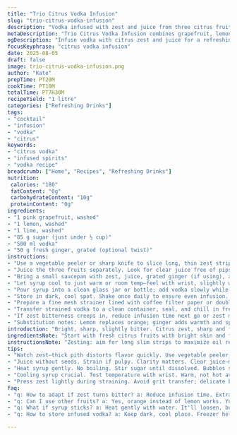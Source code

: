 ```yaml
---
title: "Trio Citrus Vodka Infusion"
slug: "trio-citrus-vodka-infusion"
description: "Vodka infused with zest and juice from three citrus fruits to build bright, layered flavors. Sugar dissolves into a swift syrup, gently warmed with zest and juice to coax oils without cooking off aromatics. Vodka macerates with syrup for a week, soaking up complex citrus notes. Filtered through a coffee filter or cheesecloth to remove sediment, chill to serve crisp. A twist swaps lime for lemon and adds a touch of fresh ginger for subtle warmth. A practical, no-fail method emphasizing visual and tactile cues, with tips to rescue when zest turns bitter or sugar sticks."
metaDescription: "Trio Citrus Vodka Infusion combines grapefruit, lemon, lime for bright flavors. Simple techniques yield vibrant infusion for cocktails."
ogDescription: "Infuse vodka with citrus zest and juice for a refreshing cocktail base. Simple steps result in complex flavors."
focusKeyphrase: "citrus vodka infusion"
date: 2025-08-05
draft: false
image: trio-citrus-vodka-infusion.png
author: "Kate"
prepTime: PT20M
cookTime: PT10M
totalTime: PT7H30M
recipeYield: "1 litre"
categories: ["Refreshing Drinks"]
tags:
- "cocktail"
- "infusion"
- "vodka"
- "citrus"
keywords:
- "citrus vodka"
- "infused spirits"
- "vodka recipe"
breadcrumb: ["Home", "Recipes", "Refreshing Drinks"]
nutrition: 
 calories: "180"
 fatContent: "0g"
 carbohydrateContent: "10g"
 proteinContent: "0g"
ingredients:
- "1 pink grapefruit, washed"
- "1 lemon, washed"
- "1 lime, washed"
- "85 g sugar (just under ½ cup)"
- "500 ml vodka"
- "50 g fresh ginger, grated (optional twist)"
instructions:
- "Use a vegetable peeler or sharp knife to slice long, thin zest strips from grapefruit, lemon, and lime avoiding white pith. Watch out for thick pith that brings bitterness. Collect zest in a small bowl."
- "Juice the three fruits separately. Look for clear juice free of pips. If slightly pulpy, strain to avoid cloudiness."
- "Bring a small saucepan with zest, juice, grated ginger (if using), and sugar over medium heat. Stir gently until sugar fully dissolves; don’t boil. When tiny bubbles edge the pan and aroma sharpens, remove immediately. Leaving on heat too long dulls bright citrus oils."
- "Let syrup cool to just warm or room temp—feel with wrist, slightly warm but not hot. Hot syrup kills vodka’s clean flavor, so patience pays."
- "Pour syrup into a clean glass jar or bottle; add vodka slowly while stirring with a spoon or whisk to mix evenly. Seal container airtight."
- "Store in dark, cool spot. Shake once daily to ensure even infusion. After 6 to 8 days, zest becomes limp and oils mostly extracted. Time depends on room temp—warmer shortens, cooler lengthens."
- "Prepare a fine mesh strainer lined with coffee filter paper or double-layered cheesecloth over a bowl. Slowly pour infused vodka through filter; expect some cloudy residue. Press zest gently with back of spoon to extract last drops but not grit."
- "Transfer strained vodka to a clean container, seal, and chill in freezer. Vodka won’t freeze solid, stays slightly viscous. Serve straight or in cocktails keeping bright citrus punch."
- "If zest bitterness creeps in, reduce infusion time next go or zest more sparingly avoiding inner pith. Sugar quantity adjusts sweetness: lower for tart, higher for syrupy balance."
- "Substitution notes: Lemon replaces orange; ginger adds warmth and spice shift; lime can be swapped for yuzu or calamansi for exotic twist."
introduction: "Bright, sharp, slightly bitter. Citrus zest, sharp and fragrant oils hanging in the air as you peel—watch the pith, that white stuff ruins everything. Juice runs clear, no seeds to catch in your eye. Sugar dissolves in warmed juice, no boiling, coaxing out sweet and sour but not burning citrus oils. Ginger grated fine adds subtle heat hidden beneath tart brightness. Vodka—neutral canvas—but watch temperature or it fogs and dulls. Seven days patience, gentle shaking, and filtering through fine cloth to catch pulp and grit. Final chill; glass beads to cold, slight viscosity shifts—ready to spike simple cocktails or sip neat. Work smart; adjust time, taste as you go. Real kitchens, real results."
ingredientsNote: "Start with fresh citrus fruits with bright skin and firm texture. Avoid thick pith; it brings unwanted bitterness quickly. Use fresh ginger root for the twist, grate finely to release its aroma without overpowering. Sugar dissolves better in warm juice than cold; stir continuously. Vodka should be neutral and clean tasting—mid-range brands generally work better than high-end pricey bottles. Glass container for infusing to avoid flavor contamination and for easy viewing of infusion progress. Coffee filters catch fine zest particles better than cheesecloth but work slower. Both need gentle handling to avoid tearing. If short on time, infuse in fridge but extend to 10 days for same flavor extraction. Citrus juice quantity balances sugar and vodka volumes, adjust proportions if increasing batch size."
instructionsNote: "Zesting: aim for long slim strips to maximize oil release; too thick, white pith texture intrudes. Juice carefully, avoid seeds visible in final infusion as they add bitterness. Heat syrup gently, watch sugar dissolve fully before pulling off heat—bubbles and aroma signal ready stage. Cooling syrup avoids cooking vodka; temperature critical, test by wrist touch. Mixing syrup and vodka while syrup warm ensures even infusion but prevents heat damage. Infuse dark and cool; shake periodically to distribute zest and ginger flavors. Straining takes patience; do not rush or force pulp through filter—tears make cloudy infusion. Press zest lightly with back of spoon to avoid grit transfer. Freezing slow chills vodka to syrupy texture, mask harsh notes. Tasting infusion daily helps catch early bitterness, adjust plan for next batch accordingly."
tips:
- "Watch zest—thick pith distorts flavor quickly. Use vegetable peeler, avoid white stuff. Thin strips work best."
- "Juice without seeds. Strain if pulpy. Clarity matters. Clear juice—more inviting, better infusion."
- "Heat syrup gently. No boiling. Stir sugar until dissolved. Bubbles signal ready; pull off heat."
- "Cooling syrup crucial. Test temperature with wrist. Warm, not hot avoids killing vodka flavor."
- "Press zest lightly during straining. Avoid grit transfer; delicate balance needed for clarity."
faq:
- "q: How to adapt if zest turns bitter? a: Reduce infusion time. Extra caution with pith, less zest next time. Adjust balance."
- "q: Can I use other fruits? a: Yes, orange instead of lemon works. Yuzu offers a unique twist. Consider calamansi for zing."
- "q: What if syrup sticks? a: Heat gently with water. It'll loosen, but don’t overheat. Or—start fresh batch, avoid failure."
- "q: How to store infused vodka? a: Keep dark, cool place. Freezer helps keep texture. Lasts weeks if handled right."

---
```

